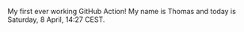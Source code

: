 My first ever working GitHub Action!
My name is Thomas and today is Saturday, 8 April, 14:27 CEST. 
